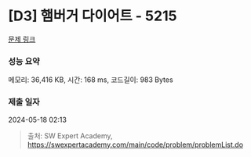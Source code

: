 # [D3] 햄버거 다이어트 - 5215 

[문제 링크](https://swexpertacademy.com/main/code/problem/problemDetail.do?contestProbId=AWT-lPB6dHUDFAVT) 

### 성능 요약

메모리: 36,416 KB, 시간: 168 ms, 코드길이: 983 Bytes

### 제출 일자

2024-05-18 02:13



> 출처: SW Expert Academy, https://swexpertacademy.com/main/code/problem/problemList.do